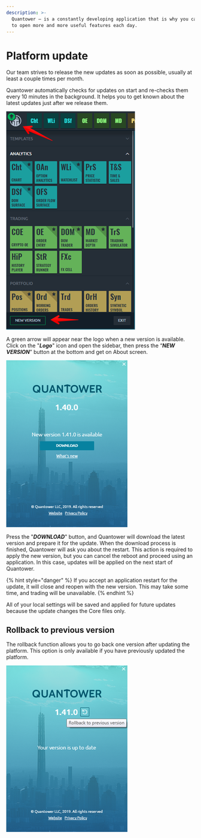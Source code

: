 ```yaml
---
description: >-
  Quantower — is a constantly developing application that is why you can be sure
  to open more and more useful features each day.
---
```


# Platform update

Our team strives to release the new updates as soon as possible, usually at least a couple times per month.

Quantower automatically checks for updates on start and re-checks them every 10 minutes in the background. It helps you to get known about the latest updates just after we release them.

![The green arrow on the logo indicates that a new update is available](../.gitbook/assets/screenshot_128.png)

A green arrow will appear near the logo when a new version is available. Сlick on the "_**Logo**_" icon and open the sidebar, then press the “_**NEW VERSION**_” button at the bottom and get on About screen.

![New version is available for download](../.gitbook/assets/new-version-quantower.png)

Press the "_**DOWNLOAD**_" button, and Quantower will download the latest version and prepare it for the update. When the download process is finished, Quantower will ask you about the restart. This action is required to apply the new version, but you can cancel the reboot and proceed using an application. In this case, updates will be applied on the next start of Quantower.

{% hint style="danger" %}
If you accept an application restart for the update, it will close and reopen with the new version. This may take some time, and trading will be unavailable.
{% endhint %}

All of your local settings will be saved and applied for future updates because the update changes the Core files only.

## Rollback to previous version

The rollback function allows you to go back one version after updating the platform. This option is only available if you have previously updated the platform.

![Rollback to previous Quantower version](../.gitbook/assets/rollbackto-previous-version.png)



